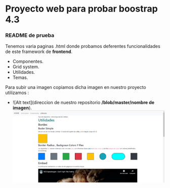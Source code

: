# Proyecto web para probar boostrap 4.3
### README  de prueba
Tenemos varia paginas .html donde probamos deferentes funcionalidades de este framework de __frontend__.

- Componentes.
- Grid system.
- Utilidades.
- Temas.

Para subir una imagen copiamos dicha imagen en nuestro proyecto utilizamos : 
- ![Alt text](direccion de nuestro repositorio **/blob/master/nombre de imagen**).<br>
![Alt text](https://github.com/mikelbua/bootstrap/blob/master/CapturaReadme.PNG)